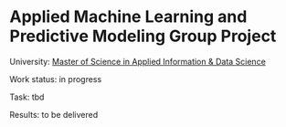 # Applied Machine Learning and Predictive Modeling Group Project

University: [Master of Science in Applied Information & Data Science](https://www.hslu.ch/en/lucerne-school-of-business/degree-programmes/master/applied-information-and-data-science/)

Work status: in progress

Task: tbd

Results: to be delivered
